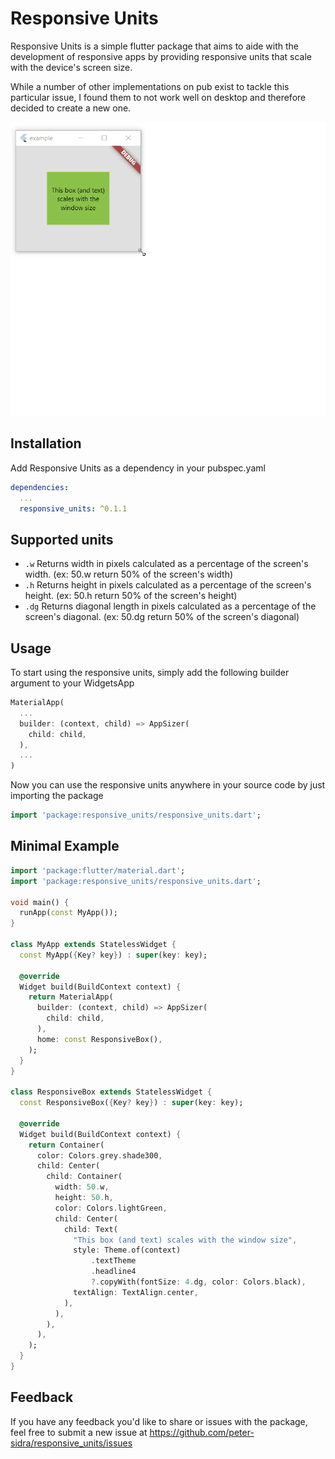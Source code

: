 # Responsive Units
Responsive Units is a simple flutter package that aims to aide with the development of responsive
apps by providing responsive units that scale with the device's screen size.

While a number of other implementations on pub exist to tackle this particular issue, I found them to not work well on desktop and therefore decided to create a new one.

![Demo](example/media/Demo.gif)

## Installation
Add Responsive Units as a dependency in your pubspec.yaml
```yaml
dependencies:
  ...
  responsive_units: ^0.1.1
```
## Supported units
- ```.w``` Returns width in pixels calculated as a percentage of the screen's width. (ex: 50.w return 50% of the screen's width)
- ```.h``` Returns height in pixels calculated as a percentage of the screen's height. (ex: 50.h return 50% of the screen's height)
- ```.dg``` Returns diagonal length in pixels calculated as a percentage of the screen's diagonal. (ex: 50.dg return 50% of the screen's diagonal)

## Usage
To start using the responsive units, simply add the following builder argument to your WidgetsApp
```dart
MaterialApp(
  ...
  builder: (context, child) => AppSizer(
    child: child,
  ),
  ...
)
```
Now you can use the responsive units anywhere in your source code by just importing the package
```dart
import 'package:responsive_units/responsive_units.dart';
```

## Minimal Example
```dart
import 'package:flutter/material.dart';
import 'package:responsive_units/responsive_units.dart';

void main() {
  runApp(const MyApp());
}

class MyApp extends StatelessWidget {
  const MyApp({Key? key}) : super(key: key);

  @override
  Widget build(BuildContext context) {
    return MaterialApp(
      builder: (context, child) => AppSizer(
        child: child,
      ),
      home: const ResponsiveBox(),
    );
  }
}

class ResponsiveBox extends StatelessWidget {
  const ResponsiveBox({Key? key}) : super(key: key);

  @override
  Widget build(BuildContext context) {
    return Container(
      color: Colors.grey.shade300,
      child: Center(
        child: Container(
          width: 50.w,
          height: 50.h,
          color: Colors.lightGreen,
          child: Center(
            child: Text(
              "This box (and text) scales with the window size",
              style: Theme.of(context)
                  .textTheme
                  .headline4
                  ?.copyWith(fontSize: 4.dg, color: Colors.black),
              textAlign: TextAlign.center,
            ),
          ),
        ),
      ),
    );
  }
}
```

## Feedback
If you have any feedback you'd like to share or issues with the package, feel free to submit a new issue at https://github.com/peter-sidra/responsive_units/issues